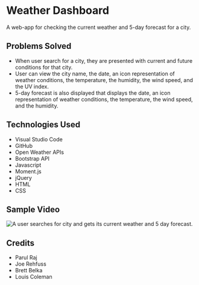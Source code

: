 # Weather Dashboard
A web-app for checking the current weather and 5-day forecast for a city.

## Problems Solved
* When user search for a city, they are presented with current and future conditions for that city.
* User can view the city name, the date, an icon representation of weather conditions, the temperature, the humidity, the wind speed, and the UV index.
* 5-day forecast is also displayed that displays the date, an icon representation of weather conditions, the temperature, the wind speed, and the humidity.

## Technologies Used
* Visual Studio Code
* GitHub
* Open Weather APIs
* Bootstrap API
* Javascript
* Moment.js
* jQuery
* HTML
* CSS

## Sample Video
![A user searches for city and gets its current weather and 5 day forecast.](./WeatherDashboard.gif)


## Credits
* Parul Raj
* Joe Rehfuss
* Brett Belka
* Louis Coleman